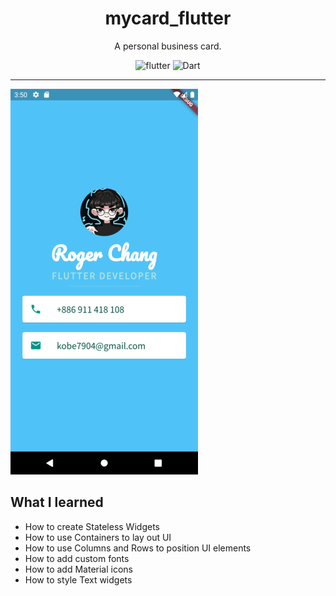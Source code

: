 # <div align="center"> mycard_flutter</div>

<div align="center">
A personal business card.
  
![flutter](https://img.shields.io/badge/Flutter-Framework-green?logo=flutter)
![Dart](https://img.shields.io/badge/Dart-Language-blue?logo=dart)

</div>


***

![project.png](docs/project.png)

## What I learned

* How to create Stateless Widgets
* How to use Containers to lay out UI
* How to use Columns and Rows to position UI elements
* How to add custom fonts
* How to add Material icons
* How to style Text widgets
